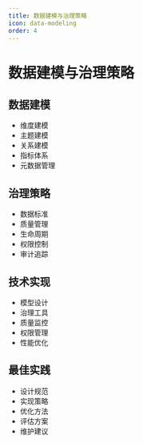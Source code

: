 ```yaml
---
title: 数据建模与治理策略
icon: data-modeling
order: 4
---
```


# 数据建模与治理策略

## 数据建模
- 维度建模
- 主题建模
- 关系建模
- 指标体系
- 元数据管理

## 治理策略
- 数据标准
- 质量管理
- 生命周期
- 权限控制
- 审计追踪

## 技术实现
- 模型设计
- 治理工具
- 质量监控
- 权限管理
- 性能优化

## 最佳实践
- 设计规范
- 实现策略
- 优化方法
- 评估方案
- 维护建议
